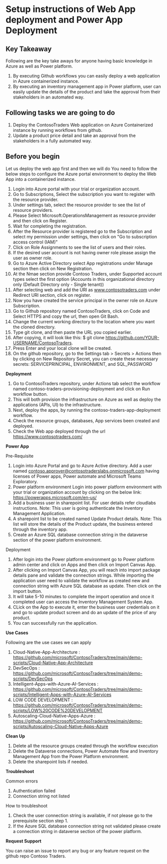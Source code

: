 <html><h1> Setup instructions of Web App deployment and Power App Deployment </h1></html>

**Key Takeaway**
-----------------------------------------------------------------------------------------------------------------------------------------------------------------------
Following are the key take aways for anyone having basic knowledge in Azure as well as Power platform.

1. By executing Github workflows you can easily deploy a web application in Azure containerized instance.
2. By executing an inventory management app in Power platform, user can easily update the details of the product and take the approval from their stakeholders in an automated way.

**Following tasks we are going to do**
-----------------------------------------------------------------------------------------------------------------------------------------------------------------------
1. Deploy the ContosoTraders Web application on Azure Containerized instance by running workflows from github.
2. Update a product price detail and take an approval from the stakeholders in a fully automated way.

**Before you begin**
-----------------------------------------------------------------------------------------------------------------------------------------------------------------------
Let us deploy the web app first and then we will do You need to follow the below steps to configure the Azure portal environment to deploy the Web App into a containerized instance.

1. Login into Azure portal with your trial or organization account.
2. Go to Subscriptions, Select the subscription you want to register with the resource provider.
3. Under settings tab, select the resource provider to see the list of resource providers.
4. Please Select Microsoft.OperationsManagement as resource provider and then click on Register.
5. Wait for completing the registration.
6. After the Resource provider is registered go to the Subscription and select my permission under settings, then click on "Go to subscription access control (IAM)"
7. Click on Role Assignments to see the list of users and their roles.
8. If the desired user account is not having owner role please assign the user as owner role.
9. Go to Azure Active Directory select App registrations under Manage section then click on New Registration.
10. At the Nmae section provide Contoso Traders, under Supported account types select the first option (Accounts in this organizational directory only (Default Directory only - Single tenant))
11.  After selecting web and add the URI as www.contosotraders.com under Redirect URI section, click on register.
12.  Now you have created the service principal in the owner role on Azure Subscription.
13. Go to Github repository named ContosoTraders, click on Code and Select HTTPS and copy the url, then open Git Bash.
14. Change the current working directory to the location where you want the cloned directory.
15. Type git clone, and then paste the URL you copied earlier.
16. After copying, it will look like this: $ git clone https://github.com/YOUR-USERNAME/ContosoTraders.
17. Press Enter and your local clone will be created.
18. On the github repository, go to the Settings tab > Secrets > Actions then by clicking on New Repository Secret, you can create these necessary secrets: SERVICEPRINCIPAL, ENVIRONMENT, and SQL_PASSWORD  

**Deployment**
1. Go to ContosoTraders repository, under Actions tab select the workflow named contoso-traders-provisioning-deployment and click on Run workflow button.
2. This will both provision the infrastructure on Azure as well as deploy the applications (APIs, UI) to the infrastructure.
2. Next, deploy the apps, by running the contoso-traders-app-deployment workflow.
3. Check the resource groups, databases, App services been created and deployed.
4. Check the Web app deployed through the url https://www.contosotraders.com/

**Power App**

  Pre-Requisite
1.	Login into Azure Portal and go to Azure Active directory. Add a user named contoso.approver@contosotraderslabs.onmicrosoft.com having licenses of Power apps, Power automate and Microsoft Teams Exploratory.
2.	Power platform environment Login into power platform environment with your trial or organization account by clicking on the below link: https://powerapps.microsoft.com/en-us/
3.	Add a business user in sharepoint list. For user details refer cloudlabs instructions. Note: This user is going authenticate the Inventory Management Application.
4.	A sharepoint list to be created named Update Product details. Note: This list will store the details of the Product update, the business entered through the inventory app.
5.	Create an Azure SQL database connection string in the dataverse section of the power platform environment.

  Deployment

1.	After login into the Power platform environment go to Power platform admin center and click on Apps and then click on Import Canvas App.
2.	After clicking on Import Canvas App, you will reach into import package details pane and validate the connection strings. While importing the application user need to validate the workflow as created new and connection string with Azure SQL database as update. Then click on the import button.
3.	It will take 5-10 minutes to complete the import operation and once it completed user can access the Inventory Management System App.
4.	CLick on the App to execute it, enter the business user credentials on it and go to update product screen and do an update of the price of any product.
5.	You can successfully run the application.


**Use Cases**

Following are the use cases we can apply

1. Cloud-Native-App-Architecture            : https://github.com/microsoft/ContosoTraders/tree/main/demo-scripts/Cloud-Native-App-Architecture
2. DevSecOps                                : https://github.com/microsoft/ContosoTraders/tree/main/demo-scripts/DevSecOps
3. Intelligent-Apps-with-Azure-AI-Services  : https://github.com/microsoft/ContosoTraders/tree/main/demo-scripts/Intelligent-Apps-with-Azure-AI-Services
4. LOW CODE DEVELOPMENT                     : https://github.com/microsoft/ContosoTraders/tree/main/demo-scripts/LOW%20CODE%20DEVELOPMENT
5. Autoscaling-Cloud-Native-Apps-Azure      : https://github.com/microsoft/ContosoTraders/tree/main/demo-scripts/Autoscaling-Cloud-Native-Apps-Azure

**Clean Up**

1. Delete all the resource groups created through the workflow execution
2. Delete the Dataverse connections, Power Automate flow and Inventory Management App from the Power Platform environment.
3. Delete the sharepoint lists if needed.

**Troubleshoot**

  Common errors
1.	Authentication failed
2.	Connection string not listed

  How to troubleshoot
  
1.	Check the user connection string is available, if not please go to the prerequisite section step 1.
2.	If the Azure SQL database connection string not validated please create a connection string in dataverse section of the power platform.

**Request Support**

You can raise an issue to report any bug or any feature request on the github repo Contoso Traders.
                                
                                
                                




